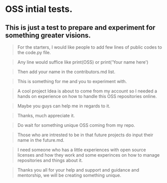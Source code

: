 # OSS intial tests.
## This is just a test to prepare and experiment for something greater visions.     <br/>

> For the starters, I would like people to add few lines of public codes to the code.py file.

> Any line would suffice like print(OSS) or print('Your name here')

> Then add your name in the contributors.md list.

> This is something for me and you to experiment with.

> A cool project Idea is about to come from my account so I needed a hands on experience on how to handle this OSS repositories online.

> Maybe you guys can help me in regards to it.

> Thanks, much appreciate it.

> Do wait for something unique OSS coming from my repo.

> Those who are intrested to be in that future projects do input their name in the future.md.

> I need someone who has a little experiences with open source licenses and how they work and some experinces on how to manage repositories and things about it.

> Thanks you all for your help and support and guidance and mentorship, we will be creating something unique.
